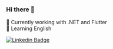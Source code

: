 ### Hi there 👋

 
 
🔭 Currently working with .NET and Flutter
<br/>
🌱  Learning English

[![Linkedin Badge](https://img.shields.io/badge/-LinkedIn-blue?style=flat-square&logo=Linkedin&logoColor=white&link=https://www.linkedin.com/in/jonathan-rebouças)](https://www.linkedin.com/in/jonathan-rebouças)

